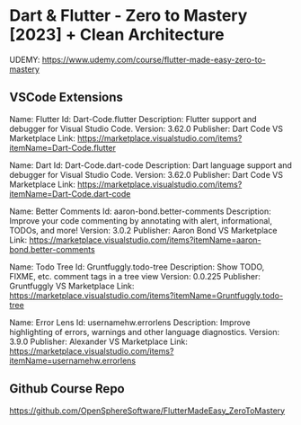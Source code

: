 # Dart & Flutter - Zero to Mastery [2023] + Clean Architecture

UDEMY: <https://www.udemy.com/course/flutter-made-easy-zero-to-mastery>

## VSCode Extensions

Name: Flutter
Id: Dart-Code.flutter
Description: Flutter support and debugger for Visual Studio Code.
Version: 3.62.0
Publisher: Dart Code
VS Marketplace Link: https://marketplace.visualstudio.com/items?itemName=Dart-Code.flutter

Name: Dart
Id: Dart-Code.dart-code
Description: Dart language support and debugger for Visual Studio Code.
Version: 3.62.0
Publisher: Dart Code
VS Marketplace Link: https://marketplace.visualstudio.com/items?itemName=Dart-Code.dart-code

Name: Better Comments
Id: aaron-bond.better-comments
Description: Improve your code commenting by annotating with alert, informational, TODOs, and more!
Version: 3.0.2
Publisher: Aaron Bond
VS Marketplace Link: https://marketplace.visualstudio.com/items?itemName=aaron-bond.better-comments

Name: Todo Tree
Id: Gruntfuggly.todo-tree
Description: Show TODO, FIXME, etc. comment tags in a tree view
Version: 0.0.225
Publisher: Gruntfuggly
VS Marketplace Link: https://marketplace.visualstudio.com/items?itemName=Gruntfuggly.todo-tree

Name: Error Lens
Id: usernamehw.errorlens
Description: Improve highlighting of errors, warnings and other language diagnostics.
Version: 3.9.0
Publisher: Alexander
VS Marketplace Link: https://marketplace.visualstudio.com/items?itemName=usernamehw.errorlens

## Github Course Repo

<https://github.com/OpenSphereSoftware/FlutterMadeEasy_ZeroToMastery>
